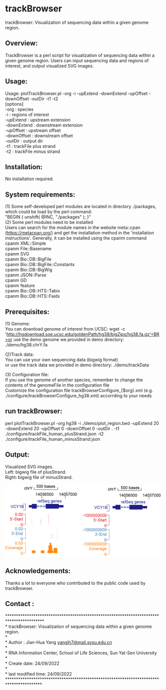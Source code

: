 # trackBrowser

trackBrowser: Visualization of sequencing data within a given genome region.

Overview:
---------

TrackBrowser is a perl script for visualization of sequencing data within a given genome region. Users can input sequencing data and regions of interest, and output visualized SVG images.

Usage:
---------

Usage:  plotTrackBrowser.pl  -org <species> -i <regions of interest> -upExtend <upstream extension> -downExtend <downstream extension> -upOffset <upstream offset> -downOffset <downstream offset> -outDir <output dir> -t1 <trackFile plus strand> -t2 <trackFile minus strand> <BR>
[options]<BR>
-org                    : species<BR>
-i                        : regions of interest<BR>
-upExtend          : upstream extension <BR>
-downExtend      : downstream extension <BR>
-upOffset            : upstream offset<BR>
-downOffset       : downstream offset<BR>
-outDir                : output dir<BR>
-t1                       : trackFile plus strand<BR>
-t2                       : trackFile minus strand<BR>


Installation:<BR>
---------

No installation required.<BR>

System requirements:
---------

(1) Some self-developed perl modules are located in directory ./packages, which could be load by the perl command: <BR>"BEGIN { unshift( @INC, "./packages" ); }"<BR>(2) Some perl modules need to be installed<BR>Users can search for the module names in the website meta::cpan (https://metacpan.org/) and get the installation method in the 'installation instructions'. Generally, it can be installed using the cpanm command<BR>cpanm XML::Simple<BR>
cpanm File::Basename<BR>
cpanm SVG<BR>
cpanm Bio::DB::BigFile<BR>
cpanm Bio::DB::BigFile::Constants<BR>
cpanm Bio::DB::BigWig<BR>
cpanm JSON::Parse<BR>
cpanm GD<BR>
cpanm feature<BR>
cpanm Bio::DB::HTS::Tabix<BR>
cpanm Bio::DB::HTS::Faidx<BR>

Prerequisites:<BR>
---------

(1) Genome:<BR>
You can download genome of interest from UCSC: wget -c 'http://hgdownload.soe.ucsc.edu/goldenPath/hg38/bigZips/hg38.fa.gz'<BR>or use the demo genome we provided in demo directory: ./demo/hg38.chrY.fa<BR>

(2)Track data:<BR>
You can use your own sequencing data (bigwig format)<BR>or use the track data we provided in demo directory: ./demo/trackData<BR>

(3) Configuration file:<BR>
If you use the genome of another species, remember to change the contents of the genomeFile in the configuration file<BR>Customize the configuration file trackBrowserConfigure_{$org}.xml (e.g. ./configure/trackBrowserConfigure_hg38.xml) accorrding to your needs<BR>

run trackBrowser:
---------

perl plotTrackBrowser.pl -org hg38 -i ./demo/plot_region.bed -upExtend 20 -downExtend 20 -upOffset 0 -downOffset 0 -outDir . -t1 ./configure/trackFile_human_plusStrand.json -t2 ./configure/trackFile_human_minusStrand.json<BR>

Output:
---------

Visualized SVG images.<BR>Left: bigwig file of plusStrand.<BR>Right: bigwig file of minusStrand.<BR>

<img src=".\results\chrY_14056154-14057020.png" alt="Visualized SVG images" style="zoom: 80%;" />



Acknowledgements:
---------

Thanks a lot to everyone who contributed to the public code used by trackBrowser.<BR>

Contact :
---------

*****************************************************************************************<BR>
 \*	trackBrowser: Visualization of sequencing data within a given genome region.<BR>
 \*<BR>
 \*	Author : Jian-Hua Yang <yangjh7@mail.sysu.edu.cn><BR>
 \* <BR>
 \*	RNA Information Center, School of Life Sciences, Sun Yat-Sen University<BR>
 \*	<BR>
 \*  Create date: 24/09/2022<BR>
 \*  <BR>
 \*  last modified time: 24/09/2022<BR>
 ****************************************************************************************<BR>
